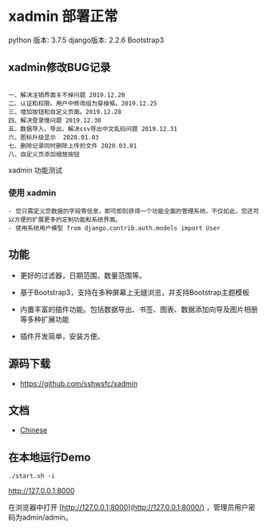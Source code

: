 # xadmin  部署正常  
python 版本: 3.7.5  django版本: 2.2.6  Bootstrap3

## xadmin修改BUG记录
```

一、解决注销界面关不掉问题 2019.12.20
二、认证和权限。用户中修改组为穿梭框。2019.12.25
三、增加按钮和自定义页面。2019.12.28
四、解决登录慢问题 2019.12.30
五、数据导入、导出，解决csv导出中文乱码问题 2019.12.31
六、图标升级显示  2020.01.03
七、删除记录同时删除上传的文件 2020.03.01
八、自定义页添加缩放按钮

```
xadmin 功能测试


### 使用 xadmin
```
- 您只需定义您数据的字段等信息，即可即刻获得一个功能全面的管理系统。不仅如此，您还可以方便的扩展更多的定制功能和系统界面。
- 使用系统用户模型 from django.contrib.auth.models import User

```

## 功能

- 更好的过滤器，日期范围，数量范围等。

- 基于Bootstrap3，支持在多种屏幕上无缝浏览，并支持Bootstrap主题模板

- 内置丰富的插件功能。包括数据导出、书签、图表、数据添加向导及图片相册等多种扩展功能

- 插件开发简单，安装方便。

## 源码下载
- https://github.com/sshwsfc/xadmin
  
## 文档
- [Chinese](https://xadmin.readthedocs.org/en/latest/index.html)


## 在本地运行Demo

```
./start.sh -i
```

http://127.0.0.1:8000

在浏览器中打开 [http://127.0.0.1:8000](http://127.0.0.1:8000/) ，管理员用户密码为admin/admin。
